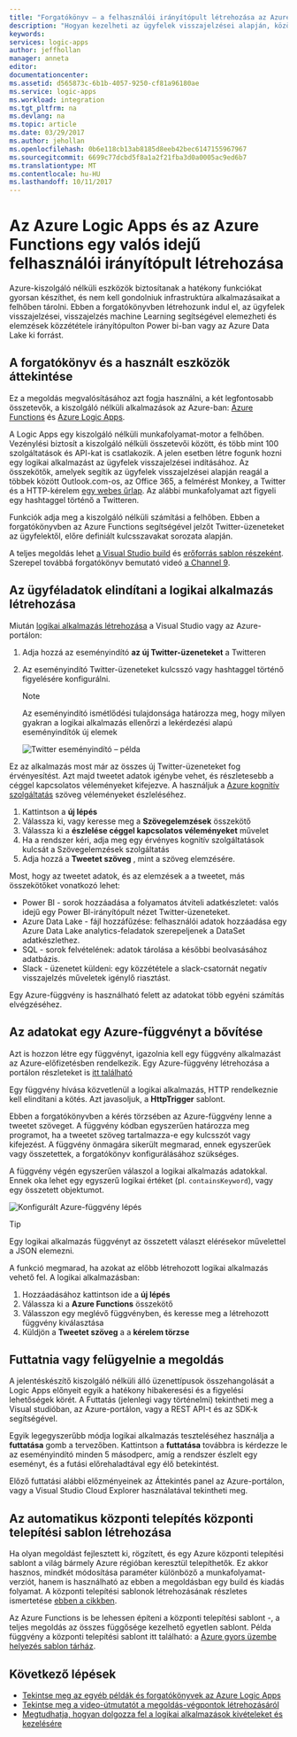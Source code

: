 ```yaml
---
title: "Forgatókönyv – a felhasználói irányítópult létrehozása az Azure kiszolgáló nélküli |} Microsoft Docs"
description: "Hogyan kezelheti az ügyfelek visszajelzései alapján, közösségi adatok és további Azure Logic Apps és az Azure Functions egy irányítópultot hozhat létre egy példát."
keywords: 
services: logic-apps
author: jeffhollan
manager: anneta
editor: 
documentationcenter: 
ms.assetid: d565873c-6b1b-4057-9250-cf81a96180ae
ms.service: logic-apps
ms.workload: integration
ms.tgt_pltfrm: na
ms.devlang: na
ms.topic: article
ms.date: 03/29/2017
ms.author: jehollan
ms.openlocfilehash: 0b6e118cb13ab8185d8eeb42bec6147155967967
ms.sourcegitcommit: 6699c77dcbd5f8a1a2f21fba3d0a0005ac9ed6b7
ms.translationtype: MT
ms.contentlocale: hu-HU
ms.lasthandoff: 10/11/2017
---
```

# <a name="create-a-real-time-customer-insights-dashboard-with-azure-logic-apps-and-azure-functions"></a>Az Azure Logic Apps és az Azure Functions egy valós idejű felhasználói irányítópult létrehozása

Azure-kiszolgáló nélküli eszközök biztosítanak a hatékony funkciókat gyorsan készíthet, és nem kell gondolniuk infrastruktúra alkalmazásaikat a felhőben tárolni.  Ebben a forgatókönyvben létrehozunk indul el, az ügyfelek visszajelzései, visszajelzés machine Learning segítségével elemezheti és elemzések közzététele irányítópulton Power bi-ban vagy az Azure Data Lake ki forrást.

## <a name="overview-of-the-scenario-and-tools-used"></a>A forgatókönyv és a használt eszközök áttekintése

Ez a megoldás megvalósításához azt fogja használni, a két legfontosabb összetevők, a kiszolgáló nélküli alkalmazások az Azure-ban: [Azure Functions](https://azure.microsoft.com/services/functions/) és [Azure Logic Apps](https://azure.microsoft.com/services/logic-apps/).

A Logic Apps egy kiszolgáló nélküli munkafolyamat-motor a felhőben.  Vezénylési biztosít a kiszolgáló nélküli összetevői között, és több mint 100 szolgáltatások és API-kat is csatlakozik.  A jelen esetben létre fogunk hozni egy logikai alkalmazást az ügyfelek visszajelzései indításához.  Az összekötők, amelyek segítik az ügyfelek visszajelzései alapján reagál a többek között Outlook.com-os, az Office 365, a felmérést Monkey, a Twitter és a HTTP-kérelem [egy webes űrlap](https://blogs.msdn.microsoft.com/logicapps/2017/01/30/calling-a-logic-app-from-an-html-form/).  Az alábbi munkafolyamat azt figyeli egy hashtaggel történő a Twitteren.

Funkciók adja meg a kiszolgáló nélküli számítási a felhőben.  Ebben a forgatókönyvben az Azure Functions segítségével jelzőt Twitter-üzeneteket az ügyfelektől, előre definiált kulcsszavakat sorozata alapján.

A teljes megoldás lehet [a Visual Studio build](logic-apps-deploy-from-vs.md) és [erőforrás sablon részeként](logic-apps-create-deploy-template.md).  Szerepel továbbá forgatókönyv bemutató videó [a Channel 9](http://aka.ms/logicappsdemo).

## <a name="build-the-logic-app-to-trigger-on-customer-data"></a>Az ügyféladatok elindítani a logikai alkalmazás létrehozása

Miután [logikai alkalmazás létrehozása](logic-apps-create-a-logic-app.md) a Visual Studio vagy az Azure-portálon:

1. Adja hozzá az eseményindító **az új Twitter-üzeneteket** a Twitteren
2. Az eseményindító Twitter-üzeneteket kulcsszó vagy hashtaggel történő figyelésére konfigurálni.

   > [!NOTE]
   > Az eseményindító ismétlődési tulajdonsága határozza meg, hogy milyen gyakran a logikai alkalmazás ellenőrzi a lekérdezési alapú eseményindítók új elemek

   ![Twitter eseményindító – példa][1]

Ez az alkalmazás most már az összes új Twitter-üzeneteket fog érvényesítést.  Azt majd tweetet adatok igénybe vehet, és részletesebb a céggel kapcsolatos véleményeket kifejezve.  A használjuk a [Azure kognitív szolgáltatás](https://azure.microsoft.com/services/cognitive-services/) szöveg véleményeket észleléséhez.

1. Kattintson a **új lépés**
1. Válassza ki, vagy keresse meg a **Szövegelemzések** összekötő
1. Válassza ki a **észlelése céggel kapcsolatos véleményeket** művelet
1. Ha a rendszer kéri, adja meg egy érvényes kognitív szolgáltatások kulcsát a Szövegelemzések szolgáltatás
1. Adja hozzá a **Tweetet szöveg** , mint a szöveg elemzésére.

Most, hogy az tweetet adatok, és az elemzések a a tweetet, más összekötőket vonatkozó lehet:
* Power BI - sorok hozzáadása a folyamatos átviteli adatkészletet: valós idejű egy Power BI-irányítópult nézet Twitter-üzeneteket.
* Azure Data Lake - fájl hozzáfűzése: felhasználói adatok hozzáadása egy Azure Data Lake analytics-feladatok szerepeljenek a DataSet adatkészlethez.
* SQL - sorok felvételének: adatok tárolása a későbbi beolvasásához adatbázis.
* Slack - üzenetet küldeni: egy közzététele a slack-csatornát negatív visszajelzés műveletek igénylő riasztást.

Egy Azure-függvény is használható felett az adatokat több egyéni számítás elvégzéséhez.

## <a name="enriching-the-data-with-an-azure-function"></a>Az adatokat egy Azure-függvényt a bővítése

Azt is hozzon létre egy függvényt, igazolnia kell egy függvény alkalmazást az Azure-előfizetésben rendelkezik.  Egy Azure-függvény létrehozása a portálon részleteket is [itt található](../azure-functions/functions-create-first-azure-function-azure-portal.md)

Egy függvény hívása közvetlenül a logikai alkalmazás, HTTP rendelkeznie kell elindítani a kötés.  Azt javasoljuk, a **HttpTrigger** sablont.

Ebben a forgatókönyvben a kérés törzsében az Azure-függvény lenne a tweetet szöveget.  A függvény kódban egyszerűen határozza meg programot, ha a tweetet szöveg tartalmazza-e egy kulcsszót vagy kifejezést.  A függvény önmagára sikerült megmarad, ennek egyszerűek vagy összetettek, a forgatókönyv konfigurálásához szükséges.

A függvény végén egyszerűen válaszol a logikai alkalmazás adatokkal.  Ennek oka lehet egy egyszerű logikai értéket (pl. `containsKeyword`), vagy egy összetett objektumot.

![Konfigurált Azure-függvény lépés][2]

> [!TIP]
> Egy logikai alkalmazás függvényt az összetett választ elérésekor művelettel a JSON elemezni.

A funkció megmarad, ha azokat az előbb létrehozott logikai alkalmazás vehető fel.  A logikai alkalmazásban:

1. Hozzáadásához kattintson ide a **új lépés**
1. Válassza ki a **Azure Functions** összekötő
1. Válasszon egy meglévő függvényben, és keresse meg a létrehozott függvény kiválasztása
1. Küldjön a **Tweetet szöveg** a a **kérelem törzse**

## <a name="running-and-monitoring-the-solution"></a>Futtatnia vagy felügyelnie a megoldás

A jelentéskészítő kiszolgáló nélküli álló üzenettípusok összehangolását a Logic Apps előnyeit egyik a hatékony hibakeresési és a figyelési lehetőségek körét.  A Futtatás (jelenlegi vagy történelmi) tekintheti meg a Visual studióban, az Azure-portálon, vagy a REST API-t és az SDK-k segítségével.

Egyik legegyszerűbb módja logikai alkalmazás teszteléséhez használja a **futtatása** gomb a tervezőben.  Kattintson a **futtatása** továbbra is kérdezze le az eseményindító minden 5 másodperc, amíg a rendszer észlelt egy eseményt, és a futási előrehaladtával egy élő betekintést.

Előző futtatási alábbi előzményeinek az Áttekintés panel az Azure-portálon, vagy a Visual Studio Cloud Explorer használatával tekintheti meg.

## <a name="creating-a-deployment-template-for-automated-deployments"></a>Az automatikus központi telepítés központi telepítési sablon létrehozása

Ha olyan megoldást fejlesztett ki, rögzített, és egy Azure központi telepítési sablont a világ bármely Azure régióban keresztül telepíthetők.  Ez akkor hasznos, mindkét módosítása paraméter különböző a munkafolyamat-verziót, hanem is használható az ebben a megoldásban egy build és kiadás folyamat.  A központi telepítési sablonok létrehozásának részletes ismertetése [ebben a cikkben](logic-apps-create-deploy-template.md).

Az Azure Functions is be lehessen építeni a központi telepítési sablont -, a teljes megoldás az összes függősége kezelhető egyetlen sablont.  Példa függvény a központi telepítési sablont itt található: a [Azure gyors üzembe helyezés sablon tárház](https://github.com/Azure/azure-quickstart-templates/tree/master/101-function-app-create-dynamic).

## <a name="next-steps"></a>Következő lépések

* [Tekintse meg az egyéb példák és forgatókönyvek az Azure Logic Apps](logic-apps-examples-and-scenarios.md)
* [Tekintse meg a video-útmutatót a megoldás-végpontok létrehozásáról](http://aka.ms/logicappsdemo)
* [Megtudhatja, hogyan dolgozza fel a logikai alkalmazások kivételeket és kezelésére](logic-apps-exception-handling.md)

<!-- Image References -->
[1]: ./media/logic-apps-scenario-social-serverless/twitter.png
[2]: ./media/logic-apps-scenario-social-serverless/function.png